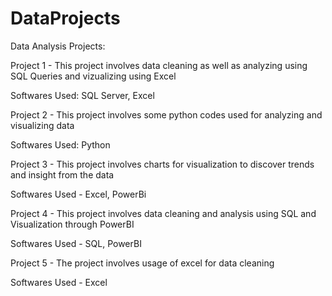 # DataProjects  
Data Analysis Projects:

  Project 1 - This project involves data cleaning as well as analyzing using SQL Queries and vizualizing using Excel
  
  Softwares Used: SQL Server, Excel

  
  Project 2 - This project involves some python codes used for analyzing and visualizing data
  
  Softwares Used: Python

  
  Project 3 - This project involves charts for visualization to discover trends and insight from the data
  
  Softwares Used - Excel, PowerBi

  
  Project 4 - This project involves data cleaning and analysis using SQL and Visualization through PowerBI
  
  Softwares Used - SQL, PowerBI


  Project 5 - The project involves usage of excel for data cleaning 
  
  Softwares Used - Excel
